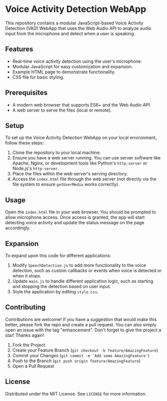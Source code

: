 
# Voice Activity Detection WebApp

This repository contains a modular JavaScript-based Voice Activity Detection (VAD) WebApp that uses the Web Audio API to analyze audio input from the microphone and detect when a user is speaking.

## Features

- Real-time voice activity detection using the user's microphone.
- Modular JavaScript for easy customization and expansion.
- Example HTML page to demonstrate functionality.
- CSS file for basic styling.

## Prerequisites

- A modern web browser that supports ES6+ and the Web Audio API.
- A web server to serve the files (local or remote).

## Setup

To set up the Voice Activity Detection WebApp on your local environment, follow these steps:

1. Clone the repository to your local machine.
2. Ensure you have a web server running. You can use server software like Apache, Nginx, or development tools like Python's `http.server` or Node.js's `http-server`.
3. Place the files within the web server's serving directory.
4. Access the `index.html` file through the web server (not directly via the file system to ensure `getUserMedia` works correctly).

## Usage

Open the `index.html` file in your web browser. You should be prompted to allow microphone access. Once access is granted, the app will start detecting voice activity and update the status message on the page accordingly.

## Expansion

To expand upon this code for different applications:

1. Modify `SpeechDetection.js` to add more functionality to the voice detection, such as custom callbacks or events when voice is detected or when it stops.
2. Update `main.js` to handle different application logic, such as starting and stopping the detection based on user input.
3. Style the application by editing `style.css`.

## Contributing

Contributions are welcome! If you have a suggestion that would make this better, please fork the repo and create a pull request. You can also simply open an issue with the tag "enhancement". Don't forget to give the project a star! Thanks again!

1. Fork the Project
2. Create your Feature Branch (`git checkout -b feature/AmazingFeature`)
3. Commit your Changes (`git commit -m 'Add some AmazingFeature'`)
4. Push to the Branch (`git push origin feature/AmazingFeature`)
5. Open a Pull Request

## License

Distributed under the MIT License. See `LICENSE` for more information.
